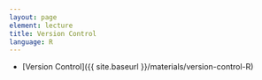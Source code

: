 ```yaml
---
layout: page
element: lecture
title: Version Control
language: R
---
```


* [Version Control]({{ site.baseurl }}/materials/version-control-R)
